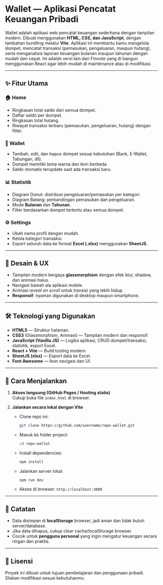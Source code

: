 # Wallet — Aplikasi Pencatat Keuangan Pribadi

Wallet adalah aplikasi web pencatat keuangan sederhana dengan tampilan modern. Dibuat menggunakan **HTML, CSS, dan JavaScript**, dengan tambahan bundling melalui **Vite**. Aplikasi ini membantu kamu mengelola dompet, mencatat transaksi (pemasukan, pengeluaran, maupun hutang), serta menganalisis laporan keuangan bulanan maupun tahunan dengan mudah dan cepat. Ini adalah versi lain dari Finnote yang di bangun menggunakan React agar lebih mudah di maintenance atau di modifikasi.

---

## ✨ Fitur Utama

### 🏠 Home
- Ringkasan total saldo dari semua dompet.  
- Daftar saldo per dompet.  
- Ringkasan total hutang.  
- Riwayat transaksi terbaru (pemasukan, pengeluaran, hutang) dengan filter.  

### 👛 Wallet
- Tambah, edit, dan hapus dompet sesuai kebutuhan (Bank, E-Wallet, Tabungan, dll).  
- Dompet memiliki tema warna dan ikon berbeda.  
- Saldo otomatis terupdate saat ada transaksi baru.  

### 📊 Statistik
- Diagram Donut: distribusi pengeluaran/pemasukan per kategori.  
- Diagram Batang: perbandingan pemasukan dan pengeluaran.  
- Mode **Bulanan** dan **Tahunan**.  
- Filter berdasarkan dompet tertentu atau semua dompet.  

### ⚙️ Settings
- Ubah nama profil dengan mudah.  
- Kelola kategori transaksi.  
- Export seluruh data ke format **Excel (.xlsx)** menggunakan **SheetJS**.

---

## 🎨 Desain & UX
- Tampilan modern bergaya **glassmorphism** dengan efek blur, shadow, dan animasi halus.  
- Navigasi bawah ala aplikasi mobile.  
- Animasi *reveal on scroll* untuk transisi yang lebih hidup.  
- **Responsif**: nyaman digunakan di desktop maupun smartphone.  

---

## 🛠️ Teknologi yang Digunakan
- **HTML5** — Struktur halaman.  
- **CSS3** (Glassmorphism, Animasi) — Tampilan modern dan responsif.  
- **JavaScript (Vanilla JS)** — Logika aplikasi, CRUD dompet/transaksi, statistik, export Excel.  
- **React + Vite** — Build tooling modern
- **SheetJS (xlsx)** — Export data ke Excel.  
- **Font Awesome** — Ikon navigasi dan UI.  

---

## 🚀 Cara Menjalankan
1. **Akses langsung (GitHub Pages / Hosting statis)**  
   Cukup buka file `index.html` di browser.  

2. **Jalankan secara lokal dengan Vite**  
   - Clone repo ini:
     ```bash
     git clone https://github.com/username/repo-wallet.git
     ```
   - Masuk ke folder project:
     ```bash
     cd repo-wallet
     ```
   - Install dependencies:
     ```bash
     npm install
     ```
   - Jalankan server lokal:
     ```bash
     npm run dev
     ```
   - Akses di browser: `http://localhost:3000`

---

## 📌 Catatan
- Data disimpan di **localStorage** browser, jadi aman dan tidak butuh server/database. 
- Jika data dihapus, cukup clear cache/localStorage browser.  
- Cocok untuk **pengguna personal** yang ingin mengatur keuangan secara ringan dan praktis.  

---

## 📄 Lisensi
Proyek ini dibuat untuk tujuan pembelajaran dan penggunaan pribadi. Silakan modifikasi sesuai kebutuhanmu.  
